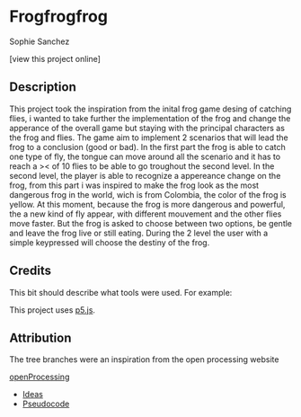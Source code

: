 # Frogfrogfrog

Sophie Sanchez 

[view this project online]

## Description 

This project took the inspiration from the inital frog game desing of catching flies, i wanted to take further the implementation of the frog and change the apperance of the overall game but staying with the principal characters as the frog and flies. The game aim to implement 2 scenarios that will lead the frog to a conclusion (good or bad). In the first part the frog is able to catch one type of fly, the tongue can move around all the scenario and it has to reach a >< of 10 flies to be able to go troughout the second level. In the second level, the player is able to recognize a appereance change on the frog, from this part i was inspired to make the frog look as the most dangerous frog in the world, wich is from Colombia, the color of the frog is yellow. At this moment, because the frog is more dangerous and powerful, the a new kind of fly appear, with different mouvement and the other flies move faster. But the frog is asked to choose between two options, be gentle and leave the frog live or still eating. During the 2 level the user with a simple keypressed will choose the destiny of the frog. 

## Credits

This bit should describe what tools were used. For example:

This project uses [p5.js](https://p5js.org).

## Attribution 

The tree branches were an inspiration from the open processing website 

[openProcessing](https://openprocessing.org/browse/?time=anytime&type=all&q=moon#)

- [Ideas](./ideas.md)
- [Pseudocode](./pseudocode.md)
